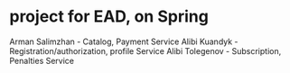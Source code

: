 # project for EAD, on Spring 

Arman Salimzhan - Catalog, Payment Service
Alibi Kuandyk - Registration/authorization, profile Service
Alibi Tolegenov - Subscription, Penalties Service
